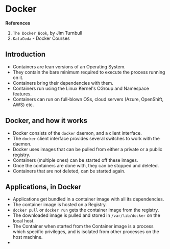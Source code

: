 # Docker

**References**

1. `The Docker Book`, by Jim Turnbull
2. `KataCoda` - Docker Courses


## Introduction

* Containers are lean versions of an Operating System.
* They contain the bare minimum required to execute the process running on it.
* Containers bring their dependencies with them.
* Containers run using the Linux Kernel's CGroup and Namespace features.
* Containers can run on full-blown OSs, cloud servers (Azure, OpenShift, AWS)  etc.

## Docker, and how it works

* Docker consists of the `docker` daemon, and a client interface.
* The `docker` client interface provides several switches to work with the daemon.
* Docker uses images that can be pulled from either a private or a public registry.
* Containers (multiple ones) can be started off these images.
* Once the containers are done with, they can be stopped and deleted.
* Containers that are not deleted, can be started again.

## Applications, in Docker

* Applications get bundled in a container image with all its dependencies.
* The container image is hosted on a Registry.
* `docker pull` or `docker run` gets the container image from the registry.
* The downloaded image is pulled and stored in `/var/lib/docker` on the local host.
* The Container when started from the Container image is a process which specific privileges, and is isolated from other processes on the host machine.
* 